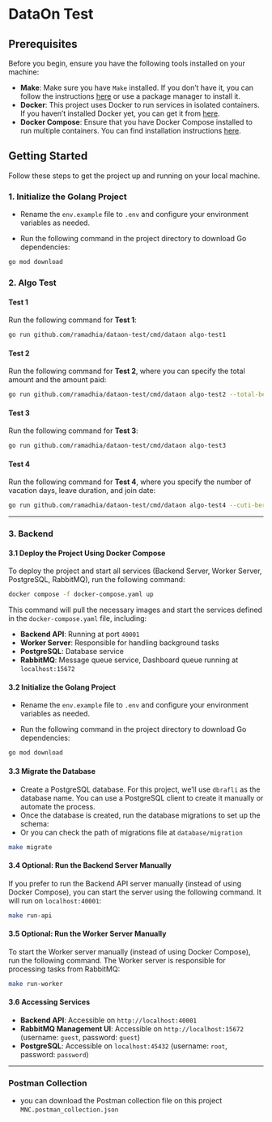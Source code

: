 # DataOn Test
## Prerequisites

Before you begin, ensure you have the following tools installed on your machine:

- **Make**: Make sure you have `Make` installed. If you don’t have it, you can follow the instructions [here](https://www.gnu.org/software/make/) or use a package manager to install it.
- **Docker**: This project uses Docker to run services in isolated containers. If you haven’t installed Docker yet, you can get it from [here](https://www.docker.com/get-started).
- **Docker Compose**: Ensure that you have Docker Compose installed to run multiple containers. You can find installation instructions [here](https://docs.docker.com/compose/install/).

## Getting Started

Follow these steps to get the project up and running on your local machine.

### 1. Initialize the Golang Project

- Rename the `env.example` file to `.env` and configure your environment variables as needed.

- Run the following command in the project directory to download Go dependencies:

```bash
go mod download
```

### 2. Algo Test

#### Test 1
Run the following command for **Test 1**:

```bash
go run github.com/ramadhia/dataon-test/cmd/dataon algo-test1
```

#### Test 2
Run the following command for **Test 2**, where you can specify the total amount and the amount paid:

```bash
go run github.com/ramadhia/dataon-test/cmd/dataon algo-test2 --total-belanja=52312 --uang-dibayar=100000
```

#### Test 3
Run the following command for **Test 3**:

```bash
go run github.com/ramadhia/dataon-test/cmd/dataon algo-test3
```

#### Test 4
Run the following command for **Test 4**, where you specify the number of vacation days, leave duration, and join date:

```bash
go run github.com/ramadhia/dataon-test/cmd/dataon algo-test4 --cuti-bersama=7 --cuti-durasi=1 --join-date=2021-05-01 --join-date=2021-07-05
```

---

### 3. Backend

#### 3.1 Deploy the Project Using Docker Compose

To deploy the project and start all services (Backend Server, Worker Server, PostgreSQL, RabbitMQ), run the following command:

```bash
docker compose -f docker-compose.yaml up
```

This command will pull the necessary images and start the services defined in the `docker-compose.yaml` file, including:

- **Backend API**: Running at port `40001`
- **Worker Server**: Responsible for handling background tasks
- **PostgreSQL**: Database service
- **RabbitMQ**: Message queue service, Dashboard queue running at `localhost:15672`

#### 3.2 Initialize the Golang Project

- Rename the `env.example` file to `.env` and configure your environment variables as needed.

- Run the following command in the project directory to download Go dependencies:

```bash
go mod download
```

#### 3.3 Migrate the Database

- Create a PostgreSQL database. For this project, we’ll use `dbrafli` as the database name. You can use a PostgreSQL client to create it manually or automate the process.
- Once the database is created, run the database migrations to set up the schema:
- Or you can check the path of migrations file at ``database/migration``

```bash
make migrate
```


#### 3.4 **Optional: Run the Backend Server Manually**

If you prefer to run the Backend API server manually (instead of using Docker Compose), you can start the server using the following command. It will run on `localhost:40001`:

```bash
make run-api
```

#### 3.5 **Optional: Run the Worker Server Manually**

To start the Worker server manually (instead of using Docker Compose), run the following command. The Worker server is responsible for processing tasks from RabbitMQ:

```bash
make run-worker
```

#### 3.6 Accessing Services

- **Backend API**: Accessible on `http://localhost:40001`
- **RabbitMQ Management UI**: Accessible on `http://localhost:15672` (username: `guest`, password: `guest`)
- **PostgreSQL**: Accessible on `localhost:45432` (username: `root`, password: `password`)

---

### Postman Collection
- you can download the Postman collection file on this project ``MNC.postman_collection.json``